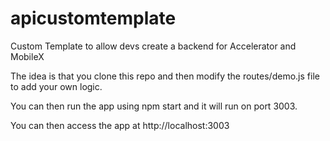 # apicustomtemplate
Custom Template to allow devs create a backend for Accelerator and MobileX

The idea is that you clone this repo and then modify the routes/demo.js file to add your own logic.

You can then run the app using npm start and it will run on port 3003.

You can then access the app at http://localhost:3003



